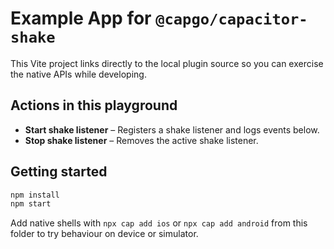 # Example App for `@capgo/capacitor-shake`

This Vite project links directly to the local plugin source so you can exercise the native APIs while developing.

## Actions in this playground

- **Start shake listener** – Registers a shake listener and logs events below.
- **Stop shake listener** – Removes the active shake listener.

## Getting started

```bash
npm install
npm start
```

Add native shells with `npx cap add ios` or `npx cap add android` from this folder to try behaviour on device or simulator.
